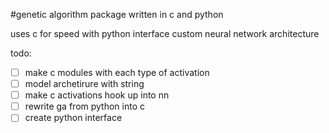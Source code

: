 #genetic algorithm package written in c and python

uses c for speed with python interface 
custom neural network architecture 

todo:
- [ ] make c modules with each type of activation
- [ ] model archetirure with string
- [ ] make c activations hook up into nn
- [ ] rewrite ga from python into c
- [ ] create python interface